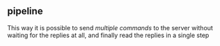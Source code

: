 ## pipeline

This way it is possible to send *multiple commands* to the server without waiting for the replies at all, and finally read the replies in a single step



